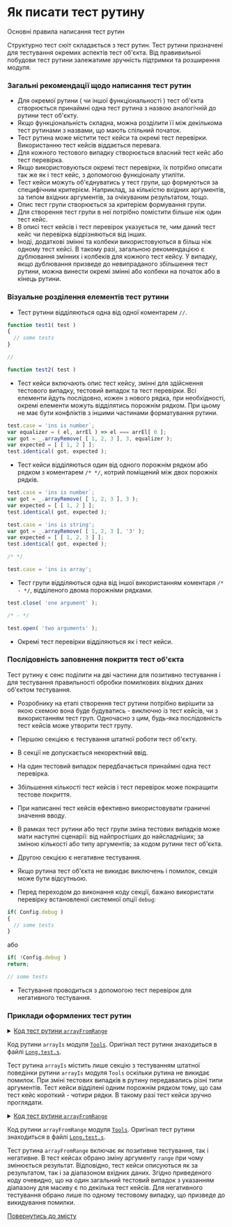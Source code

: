 # Як писати тест рутину

Основні правила написання тест рутин

Структурно тест сюіт складається з тест рутин. Тест рутини призначені для тестування окремих аспектів тест об'єкта. Від правивильної побудови тест рутини залежатиме зручність підтримки та розширення модуля.

### Загальні рекомендації щодо написання тест рутин

- Для окремої рутини ( чи іншої функціональності ) тест об'єкта створюється принаймні одна тест рутина з назвою аналогічній до рутини тест об'єкту.
- Якщо функціональність складна, можна розділити її між декількома тест рутинами з назвами, що мають спільний початок.
- Тест рутина може містити тест кейси та окремі тест перевірки. Використанню тест кейсів віддається перевага.
- Для кожного тестового випадку створюється власний тест кейс або тест перевірка.
- Якщо використовуються окремі тест перевірки, їх потрібно описати так же як і тест кейс, з допомогою функціоналу утиліти.
- Тест кейси можуть об'єднуватись у тест групи, що формуються за специфічним критерієм. Наприклад, за кількістю вхідних аргументів, за типом вхідних аргументів, за очікуваним результатом, тощо.
- Опис тест групи створюється за критерієм формування групи.
- Для створення тест групи в неї потрібно помістити більше ніж один тест кейс.
- В описі тест кейсів і тест перевірок указується те, чим даний тест кейс чи перевірка відрізняються від інших.
- Іноді, додаткові змінні та колбеки використовуються в більш ніж одному тест кейсі. В такому разі, загальною рекомендацією є дублювання змінних і колбеків для кожного тест кейсу. У випадку, якщо дублювання призведе до невипраданого збільшення тест рутини, можна винести окремі змінні або колбеки на початок або в кінець рутини.

### Візуальне розділення елементів тест рутини

- Тест рутини відділяються одна від одної коментарем `//`.

```js
function test1( test )
{
  // some tests
}

//

function test2( test )
```

- Тест кейси включають опис тест кейсу, змінні для здійснення тестового випадку, тестовий випадок та тест перевірки. Всі елементи йдуть послідовно, кожен з нового рядка, при необхідності, окремі елементи можуть відділятись порожнім рядком. При цьому не має бути конфліктів з іншими частинами форматування рутини.

```js
test.case = 'ins is number`;
var equalizer = ( el, arrEl ) => el === arrEl[ 0 ];
var got = _.arrayRemove( [ 1, 2, 3 ], 3, equalizer );
var expected = [ [ 1, 2 ] ];
test.identical( got, expected );
```

- Тест кейси відділяються один від одного порожнім рядком або рядком з коментарем `/* */`, котрий поміщений між двох порожніх рядків.

```js
test.case = 'ins is number`;
var got = _.arrayRemove( [ 1, 2, 3 ], 3 );
var expected = [ [ 1, 2 ] ];
test.identical( got, expected );

test.case = 'ins is string';
var got = _.arrayRemove( [ 1, 2, 3 ], '3' );
var expected = [ [ 1, 2, 3 ] ];
test.identical( got, expected );

/* */

test.case = 'ins is array';
```

- Тест групи відділяються одна від іншої використанням коментаря `/* - */`, відділеного двома порожніми рядками.

```js
test.close( 'one argument' );

/* - */

test.open( 'two arguments' );
```

- Окремі тест перевірки відділяються як і тест кейси.

### Послідовність заповнення покриття тест об'єкта

Тест рутину є сенс поділити на дві частини для позитивно тестування і для тестування правильності обробки помилкових віхдних даних об'єктом тестування.

- Розробнику на етапі створення тест рутини потрібно вирішити за якою схемою вона буде будуватись - виключно із тест кейсів, чи з використанням тест груп. Одночасно з цим, будь-яка послідовність тест кейсів може утворити тест групу.
- Першою секцією є тестування штатної роботи тест об'єкту.
- В секції не допускається некоректний ввід.
- На один тестовий випадок передбачається принаймні одна тест перевірка.
- Збільшення кількості тест кейсів і тест перевірок може покращити тестове покриття.
- При написанні тест кейсів ефективно використовувати граничні значення вводу.
- В рамках тест рутини або тест групи зміна тестових випадків може мати наступні сценарії: від найпростіших до найсладніших; за зміною кількості або типу аргументів; за кодом рутини тест об'єкта.

- Другою секцією є негативне тестування.
- Якщо рутина тест об'єкта не викидає виключень і помилок, секція може бути відсутньою.
- Перед переходом до виконання коду секції, бажано використати перевірку встановленої системної опції `debug`:

```js
if( Config.debug )
{
  // some tests
}
```
або

```js
if( !Config.debug )
return;

// some tests
```

- Тестування проводиться з допомогою тест перевірок для негативного тестування.

### Приклади оформлених тест рутин

<details>
  <summary><u>Код тест рутини <code>arrayFromRange</code></u></summary>

```js
function arrayIs( test )
{

  test.case = 'an empty array';
  var got = _.arrayIs( [] );
  var expected = true;
  test.identical( got, expected );

  test.case = 'an array';
  var got = _.arrayIs( [ 1, 2, 3 ] );
  var expected  = true;
  test.identical( got, expected );

  test.case = 'object';
  var got = _.arrayIs( {} );
  var expected  = false;
  test.identical( got, expected );

  test.case = 'number';
  var got = _.arrayIs( 6 );
  var expected  = false;
  test.identical( got, expected );

  test.case = 'string';
  var got = _.arrayIs( 'abc' );
  var expected  = false;
  test.identical( got, expected );

  test.case = 'boolean';
  var got = _.arrayIs( true );
  var expected  = false;
  test.identical( got, expected );

  test.case = 'function';
  var got = _.arrayIs( function(){  } );
  var expected  = false;
  test.identical( got, expected );

  test.case = 'a pseudo array';
  var got = ( function()
  {
    return _.arrayIs( arguments );
  } )('Hello there!');
  var expected = false;
  test.identical( got, expected );

  test.case = 'no argument';
  var got = _.arrayIs();
  var expected  = false;
  test.identical( got, expected );

  test.case = 'null';
  var got = _.arrayIs( null );
  var expected  = false;
  test.identical( got, expected );

  /* - */

  if( !Config.debug )
  return;

}
```

</details>

Код рутини `arrayIs` модуля [`Tools`](https://github.com/Wandalen/wTools). Оригінал тест рутини знаходиться в файлі [`Long.test.s`](https://github.com/Wandalen/wTools/blob/master/proto/dwtools/abase/l1.test/Long.test.s).

Тест рутина `arrayIs` містить лише секцію з тестуванням штатної поведінки рутини `arrayIs` модуля `Tools` оскільки рутина не викидає помилок. При зміні тестових випадків в рутину передавались різні типи аргументів. Тест кейси відділені одним порожнім рядком тому, що сам тест кейс короткий - чотири рядки. В такому разі тест кейси зручно проглядати.

<details>
  <summary><u>Код тест рутини <code>arrayFromRange</code></u></summary>

```js
function arrayFromRange( test )
{

  test.case = 'single zero';
  var got = _.arrayFromRange( [ 0, 1 ] );
  var expected = [ 0 ];
  test.identical( got, expected );

  test.case = 'nothing';
  var got = _.arrayFromRange( [ 1, 1 ] );
  var expected = [];
  test.identical( got, expected );

  test.case = 'single not zero';
  var got = _.arrayFromRange( [ 1, 2 ] );
  var expected = [ 1 ];
  test.identical( got, expected );

  test.case = 'couple of elements';
  var got = _.arrayFromRange( [ 1, 3 ] );
  var expected = [ 1, 2 ];
  test.identical( got, expected );

  test.case = 'single number as argument';
  var got = _.arrayFromRange( 3 );
  var expected = [ 0, 1, 2 ];
  test.identical( got, expected );

  test.case = 'complex case';
  var got = _.arrayFromRange( [ 3, 9 ] );
  var expected = [ 3, 4, 5, 6, 7, 8 ];
  test.identical( got, expected );

  /**/

  if( !Config.debug )
  return;

  test.case = 'extra argument';
  test.shouldThrowErrorSync( function()
  {
    _.arrayFromRange( [ 1, 3 ], 'wrong arguments' );
  });

  test.case = 'argument not wrapped into array';
  test.shouldThrowErrorSync( function()
  {
    _.arrayFromRange( 1, 3 );
  });

  test.case = 'wrong type of argument';
  test.shouldThrowErrorSync( function()
  {
    _.arrayFromRange( 'wrong arguments' );
  });

  test.case = 'no arguments'
  test.shouldThrowErrorSync( function()
  {
    _.arrayFromRange();
  });

};

```

</details>

Код рутини `arrayFromRange` модуля [`Tools`](https://github.com/Wandalen/wTools). Оригінал тест рутини знаходиться в файлі [`Long.test.s`](https://github.com/Wandalen/wTools/blob/master/proto/dwtools/abase/l1.test/Long.test.s).

Тест рутина `arrayFromRange` включає як позитивне тестування, так і негативне. В тест кейсах обрано зміну аргументу `range` при чому змінюється результат. Відповідно, тест кейси описуються як за результатом, так і за діапазоном вхідних даних. Згідно приведеного коду очевидно, що на один загальний тестовий випадок з указанням діапазону для масиву є по декілька тест кейсів. Для негативного тестування обрано лише по одному тестовому випадку, що призведе до викидування помилки.

[Повернутись до змісту](../README.md#tutorials)
